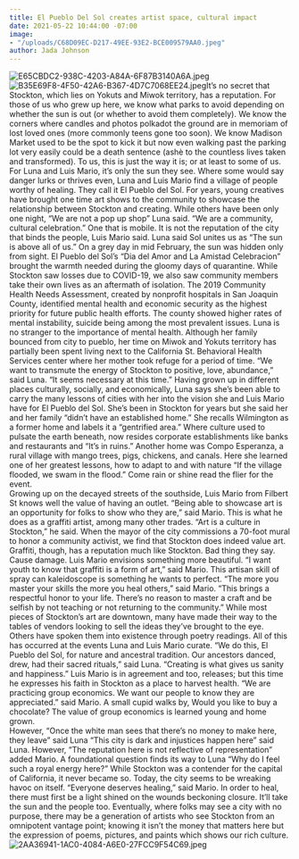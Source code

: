 ```yaml
---
title: El Pueblo Del Sol creates artist space, cultural impact
date: 2021-05-22 10:44:00 -07:00
image:
- "/uploads/C68D09EC-D217-49EE-93E2-BCE009579AA0.jpeg"
author: Jada Johnson
---
```


![E65CBDC2-938C-4203-A84A-6F87B3140A6A.jpeg](/uploads/E65CBDC2-938C-4203-A84A-6F87B3140A6A.jpeg)![B35E69F8-4F50-42A6-B367-4D7C7068EE24.jpeg](/uploads/B35E69F8-4F50-42A6-B367-4D7C7068EE24.jpeg)It’s no secret that Stockton, which lies on Yokuts and Miwok territory, has a reputation. For those of us who grew up here, we know what parks to avoid depending on whether the sun is out (or whether to avoid them completely). We know the corners where candles and photos polkadot the ground are in memoriam of lost loved ones (more commonly teens gone too soon). We know Madison Market used to be the spot to kick it but now even walking past the parking lot very easily could be a death sentence (ashè to the countless lives taken and transformed). To us, this is just the way it is; or at least to some of us. 
For Luna and Luis Mario, it’s only the sun they see. Where some would say danger lurks or thrives even, Luna and Luis Mario find a village of people worthy of healing. They call it El Pueblo del Sol. For years, young creatives have brought one time art shows to the community to showcase the relationship between Stockton and creating. While others have been only one night, “We are not a pop up shop” Luna said. “We are a community, cultural celebration.” One that is mobile.
    It is not the reputation of the city that binds the people, Luis Mario said. Luna said Sol unites us as “The sun is above all of us.” On a grey day in mid February, the sun was hidden only from sight. El Pueblo del Sol’s “Dia del Amor and La Amistad Celebracion” brought the warmth needed during the gloomy days of quarantine. While Stockton saw losses due to COVID-19, we also saw community members take their own lives as an aftermath of isolation. 
The 2019 Community Health Needs Assessment, created by nonprofit hospitals in San Joaquin County, identified mental health and economic security as the highest priority for future public health efforts. The county showed higher rates of mental instability, suicide being among the most prevalent issues. Luna is no stranger to the importance of mental health. Although her family bounced from city to pueblo, her time on Miwok and Yokuts territory has partially been spent living next to the California St. Behavioral Health Services center where her mother took refuge for a period of time.
 “We want to transmute the energy of Stockton to positive, love, abundance,” said Luna. “It seems necessary at this time.”
Having grown up in different places culturally, socially, and economically, Luna says she’s been able to carry the many lessons of cities with her into the vision she and Luis Mario have for El Pueblo del Sol. She’s been in Stockton for years but she said her and her family “didn’t have an established home.” She recalls Wilmington as a former home and labels it a “gentrified area.” Where culture used to pulsate the earth beneath, now resides corporate establishments like banks and restaurants and “It’s in ruins.” Another home was Compo Esperanza, a rural village with mango trees, pigs, chickens, and canals. Here she learned one of her greatest lessons, how to adapt to and with nature “If the village flooded, we swam in the flood.” Come rain or shine read the flier for the event.  
Growing up on the decayed streets of the southside, Luis Mario from Filbert St knows well the value of having an outlet. “Being able to showcase art is an opportunity for folks to show who they are,” said Mario. This is what he does as a graffiti artist, among many other trades. “Art is a culture in Stockton,” he said. When the mayor of the city commissions a 70-foot mural to honor a community activist, we find that Stockton does indeed value art. Graffiti, though, has a reputation much like Stockton. Bad thing they say. Cause damage. Luis Mario envisions something more beautiful.
“I want youth to know that graffiti is a form of art,” said Mario. This artisan skill of spray can kaleidoscope is something he wants to perfect. 
“The more you master your skills the more you heal others,” said Mario. “This brings a respectful honor to your life. There’s no reason to master a craft and be selfish by not teaching or not returning to the community.”
While most pieces of Stockton’s art are downtown, many have made their way to the tables of vendors looking to sell the ideas they’ve brought to the eye. Others have spoken them into existence through poetry readings. All of this has occurred at the events Luna and Luis Mario curate. 
“We do this, El Pueblo del Sol, for nature and ancestral tradition. Our ancestors danced, drew, had their sacred rituals,” said Luna. “Creating is what gives us sanity and happiness.” 
Luis Mario is in agreement and too, releases; but this time he expresses his faith in Stockton as a place to harvest health.
“We are practicing group economics. We want our people to know they are appreciated.” said Mario. A small cupid walks by, Would you like to buy a chocolate? The value of group economics is learned young and home grown.  
However,  “Once the white man sees that there’s no money to make here, they leave” said Luna
“This city is dark and injustices happen here” said Luna. However, “The reputation here is not reflective of representation” added Mario. 
A foundational question finds its way to Luna “Why do I feel such a royal energy here?” While Stockton was a contender for the capital of California, it never became so. Today, the city seems to be wreaking havoc on itself. 
“Everyone deserves healing,” said Mario. 
In order to heal, there must first be a light shined on the wounds beckoning closure. It’ll take the sun and the people too. Eventually, where folks may see a city with no purpose, there may be a generation of artists who see Stockton from an omnipotent vantage point; knowing it isn’t the money that matters here but the expression of poems, pictures, and paints which shows our rich culture.  ![2AA36941-1AC0-4084-A6E0-27FCC9F54C69.jpeg](/uploads/2AA36941-1AC0-4084-A6E0-27FCC9F54C69.jpeg)